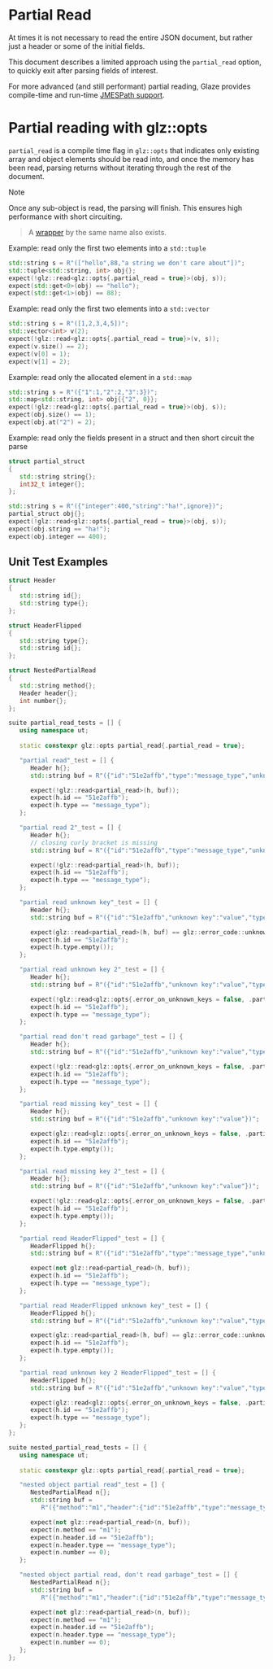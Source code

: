 # Partial Read

At times it is not necessary to read the entire JSON document, but rather just a header or some of the initial fields.

This document describes a limited approach using the `partial_read` option, to quickly exit after parsing fields of interest.

For more advanced (and still performant) partial reading, Glaze provides compile-time and run-time [JMESPath support](./JMESPath.md).

# Partial reading with glz::opts

`partial_read` is a compile time flag in `glz::opts` that indicates only existing array and object elements should be read into, and once the memory has been read, parsing returns without iterating through the rest of the document.

> [!NOTE]
>
> Once any sub-object is read, the parsing will finish. This ensures high performance with short circuiting.

> A [wrapper](./wrappers.md) by the same name also exists.

Example: read only the first two elements into a `std::tuple`

```c++
std::string s = R"(["hello",88,"a string we don't care about"])";
std::tuple<std::string, int> obj{};
expect(!glz::read<glz::opts{.partial_read = true}>(obj, s));
expect(std::get<0>(obj) == "hello");
expect(std::get<1>(obj) == 88);
```

Example: read only the first two elements into a `std::vector`

```c++
std::string s = R"([1,2,3,4,5])";
std::vector<int> v(2);
expect(!glz::read<glz::opts{.partial_read = true}>(v, s));
expect(v.size() == 2);
expect(v[0] = 1);
expect(v[1] = 2);
```

Example: read only the allocated element in a `std::map`

```c++
std::string s = R"({"1":1,"2":2,"3":3})";
std::map<std::string, int> obj{{"2", 0}};
expect(!glz::read<glz::opts{.partial_read = true}>(obj, s));
expect(obj.size() == 1);
expect(obj.at("2") = 2);
```

Example: read only the fields present in a struct and then short circuit the parse

```c++
struct partial_struct
{
   std::string string{};
   int32_t integer{};
};
```

```c++
std::string s = R"({"integer":400,"string":"ha!",ignore})";
partial_struct obj{};
expect(!glz::read<glz::opts{.partial_read = true}>(obj, s));
expect(obj.string == "ha!");
expect(obj.integer == 400);
```

## Unit Test Examples

```c++
struct Header
{
   std::string id{};
   std::string type{};
};

struct HeaderFlipped
{
   std::string type{};
   std::string id{};
};

struct NestedPartialRead
{
   std::string method{};
   Header header{};
   int number{};
};

suite partial_read_tests = [] {
   using namespace ut;
   
   static constexpr glz::opts partial_read{.partial_read = true};

   "partial read"_test = [] {
      Header h{};
      std::string buf = R"({"id":"51e2affb","type":"message_type","unknown key":"value"})";

      expect(!glz::read<partial_read>(h, buf));
      expect(h.id == "51e2affb");
      expect(h.type == "message_type");
   };

   "partial read 2"_test = [] {
      Header h{};
      // closing curly bracket is missing
      std::string buf = R"({"id":"51e2affb","type":"message_type","unknown key":"value")";

      expect(!glz::read<partial_read>(h, buf));
      expect(h.id == "51e2affb");
      expect(h.type == "message_type");
   };

   "partial read unknown key"_test = [] {
      Header h{};
      std::string buf = R"({"id":"51e2affb","unknown key":"value","type":"message_type"})";

      expect(glz::read<partial_read>(h, buf) == glz::error_code::unknown_key);
      expect(h.id == "51e2affb");
      expect(h.type.empty());
   };

   "partial read unknown key 2"_test = [] {
      Header h{};
      std::string buf = R"({"id":"51e2affb","unknown key":"value","type":"message_type"})";

      expect(!glz::read<glz::opts{.error_on_unknown_keys = false, .partial_read = true}>(h, buf));
      expect(h.id == "51e2affb");
      expect(h.type == "message_type");
   };

   "partial read don't read garbage"_test = [] {
      Header h{};
      std::string buf = R"({"id":"51e2affb","unknown key":"value","type":"message_type"garbage})";

      expect(!glz::read<glz::opts{.error_on_unknown_keys = false, .partial_read = true}>(h, buf));
      expect(h.id == "51e2affb");
      expect(h.type == "message_type");
   };

   "partial read missing key"_test = [] {
      Header h{};
      std::string buf = R"({"id":"51e2affb","unknown key":"value"})";

      expect(glz::read<glz::opts{.error_on_unknown_keys = false, .partial_read = true}>(h, buf) != glz::error_code::missing_key);
      expect(h.id == "51e2affb");
      expect(h.type.empty());
   };

   "partial read missing key 2"_test = [] {
      Header h{};
      std::string buf = R"({"id":"51e2affb","unknown key":"value"})";

      expect(!glz::read<glz::opts{.error_on_unknown_keys = false, .partial_read = true}>(h, buf));
      expect(h.id == "51e2affb");
      expect(h.type.empty());
   };

   "partial read HeaderFlipped"_test = [] {
      HeaderFlipped h{};
      std::string buf = R"({"id":"51e2affb","type":"message_type","unknown key":"value"})";

      expect(not glz::read<partial_read>(h, buf));
      expect(h.id == "51e2affb");
      expect(h.type == "message_type");
   };

   "partial read HeaderFlipped unknown key"_test = [] {
      HeaderFlipped h{};
      std::string buf = R"({"id":"51e2affb","unknown key":"value","type":"message_type"})";

      expect(glz::read<partial_read>(h, buf) == glz::error_code::unknown_key);
      expect(h.id == "51e2affb");
      expect(h.type.empty());
   };

   "partial read unknown key 2 HeaderFlipped"_test = [] {
      HeaderFlipped h{};
      std::string buf = R"({"id":"51e2affb","unknown key":"value","type":"message_type","another_field":409845})";

      expect(glz::read<glz::opts{.error_on_unknown_keys = false, .partial_read = true}>(h, buf) == glz::error_code::none);
      expect(h.id == "51e2affb");
      expect(h.type == "message_type");
   };
};

suite nested_partial_read_tests = [] {
   using namespace ut;
   
   static constexpr glz::opts partial_read{.partial_read = true};

   "nested object partial read"_test = [] {
      NestedPartialRead n{};
      std::string buf =
         R"({"method":"m1","header":{"id":"51e2affb","type":"message_type","unknown key":"value"},"number":51})";

      expect(not glz::read<partial_read>(n, buf));
      expect(n.method == "m1");
      expect(n.header.id == "51e2affb");
      expect(n.header.type == "message_type");
      expect(n.number == 0);
   };

   "nested object partial read, don't read garbage"_test = [] {
      NestedPartialRead n{};
      std::string buf =
         R"({"method":"m1","header":{"id":"51e2affb","type":"message_type","unknown key":"value",garbage},"number":51})";

      expect(not glz::read<partial_read>(n, buf));
      expect(n.method == "m1");
      expect(n.header.id == "51e2affb");
      expect(n.header.type == "message_type");
      expect(n.number == 0);
   };
};
```


